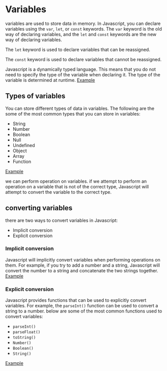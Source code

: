 # Variables
variables are used to store data in memory. In Javascript, you can declare variables using the `var`, `let`, or `const` keywords. 
The `var` keyword is the old way of declaring variables, and the `let` and `const` keywords are the new way of declaring variables. 

The `let` keyword is used to declare variables that can be reassigned. 

The `const` keyword is used to declare variables that cannot be reassigned.

Javascript is a dynamically typed language. This means that you do not need to specify the type of the variable when declaring it. The type of the variable is determined at runtime.
[Example](index.html#L10)

## Types of variables
You can store different types of data in variables. The following are the some of the most common types that you can store in variables:
* String
* Number
* Boolean
* Null
* Undefined
* Object
* Array
* Function

[Example](index.html#L36)

we can perform operation on variables. if we attempt to perform an operation on a variable that is not of the correct type, Javascript will attempt to convert the variable to the correct type.

## converting variables
there are two ways to convert variables in Javascript:
* Implicit conversion
* Explicit conversion

### Implicit conversion
Javascript will implicitly convert variables when performing operations on them. For example, if you try to add a number and a string, Javascript will convert the number to a string and concatenate the two strings together.
[Example](index.html#L60)

### Explicit conversion
Javascript provides functions that can be used to explicitly convert variables. For example, the `parseInt()` function can be used to convert a string to a number. below are some of the most common functions used to convert variables:
* `parseInt()`
* `parseFloat()`
* `toString()`  
* `Number()`
* `Boolean()` 
* `String()`

[Example](index.html#L93)





